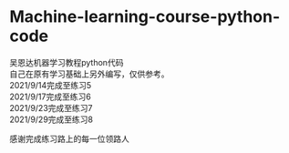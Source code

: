 # Machine-learning-course-python-code
吴恩达机器学习教程python代码  
自己在原有学习基础上另外编写，仅供参考。  
2021/9/14完成至练习5  
2021/9/17完成至练习6  
2021/9/23完成至练习7  
2021/9/29完成至练习8  

感谢完成练习路上的每一位领路人
